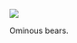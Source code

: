 ![](https://db-feed.s3.amazonaws.com/legacy/Screen_Shot_2019_07_08_at_1_46_50_PM-1562608061327.png)

Ominous bears.
